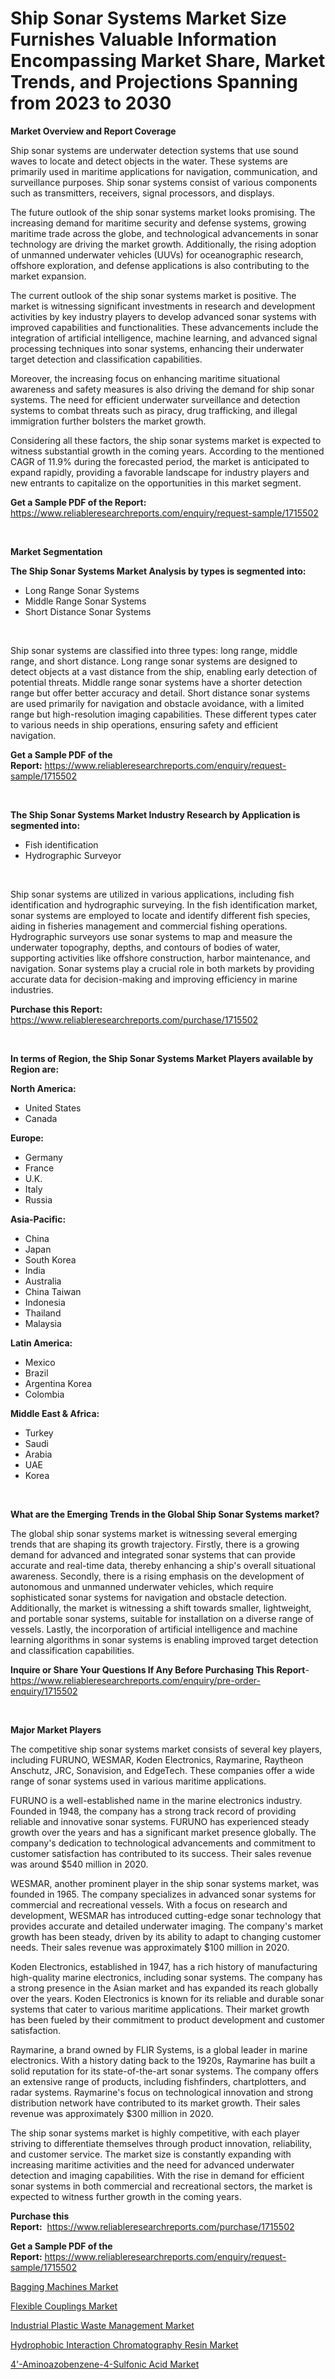 <p><h1>Ship Sonar Systems Market Size Furnishes Valuable Information Encompassing Market Share, Market Trends, and Projections Spanning from 2023 to 2030</h1></p><p><strong>Market Overview and Report Coverage</strong></p>
<p><p>Ship sonar systems are underwater detection systems that use sound waves to locate and detect objects in the water. These systems are primarily used in maritime applications for navigation, communication, and surveillance purposes. Ship sonar systems consist of various components such as transmitters, receivers, signal processors, and displays.</p><p>The future outlook of the ship sonar systems market looks promising. The increasing demand for maritime security and defense systems, growing maritime trade across the globe, and technological advancements in sonar technology are driving the market growth. Additionally, the rising adoption of unmanned underwater vehicles (UUVs) for oceanographic research, offshore exploration, and defense applications is also contributing to the market expansion.</p><p>The current outlook of the ship sonar systems market is positive. The market is witnessing significant investments in research and development activities by key industry players to develop advanced sonar systems with improved capabilities and functionalities. These advancements include the integration of artificial intelligence, machine learning, and advanced signal processing techniques into sonar systems, enhancing their underwater target detection and classification capabilities.</p><p>Moreover, the increasing focus on enhancing maritime situational awareness and safety measures is also driving the demand for ship sonar systems. The need for efficient underwater surveillance and detection systems to combat threats such as piracy, drug trafficking, and illegal immigration further bolsters the market growth.</p><p>Considering all these factors, the ship sonar systems market is expected to witness substantial growth in the coming years. According to the mentioned CAGR of 11.9% during the forecasted period, the market is anticipated to expand rapidly, providing a favorable landscape for industry players and new entrants to capitalize on the opportunities in this market segment.</p></p>
<p><strong>Get a Sample PDF of the Report:</strong> <a href="https://www.reliableresearchreports.com/enquiry/request-sample/1715502">https://www.reliableresearchreports.com/enquiry/request-sample/1715502</a></p>
<p>&nbsp;</p>
<p><strong>Market Segmentation</strong></p>
<p><strong>The Ship Sonar Systems Market Analysis by types is segmented into:</strong></p>
<p><ul><li>Long Range Sonar Systems</li><li>Middle Range Sonar Systems</li><li>Short Distance Sonar Systems</li></ul></p>
<p>&nbsp;</p>
<p><p>Ship sonar systems are classified into three types: long range, middle range, and short distance. Long range sonar systems are designed to detect objects at a vast distance from the ship, enabling early detection of potential threats. Middle range sonar systems have a shorter detection range but offer better accuracy and detail. Short distance sonar systems are used primarily for navigation and obstacle avoidance, with a limited range but high-resolution imaging capabilities. These different types cater to various needs in ship operations, ensuring safety and efficient navigation.</p></p>
<p><strong>Get a Sample PDF of the Report:</strong>&nbsp;<a href="https://www.reliableresearchreports.com/enquiry/request-sample/1715502">https://www.reliableresearchreports.com/enquiry/request-sample/1715502</a></p>
<p>&nbsp;</p>
<p><strong>The Ship Sonar Systems Market Industry Research by Application is segmented into:</strong></p>
<p><ul><li>Fish identification</li><li>Hydrographic Surveyor</li></ul></p>
<p>&nbsp;</p>
<p><p>Ship sonar systems are utilized in various applications, including fish identification and hydrographic surveying. In the fish identification market, sonar systems are employed to locate and identify different fish species, aiding in fisheries management and commercial fishing operations. Hydrographic surveyors use sonar systems to map and measure the underwater topography, depths, and contours of bodies of water, supporting activities like offshore construction, harbor maintenance, and navigation. Sonar systems play a crucial role in both markets by providing accurate data for decision-making and improving efficiency in marine industries.</p></p>
<p><strong>Purchase this Report:</strong>&nbsp; <a href="https://www.reliableresearchreports.com/purchase/1715502">https://www.reliableresearchreports.com/purchase/1715502</a></p>
<p>&nbsp;</p>
<p><strong>In terms of Region, the Ship Sonar Systems Market Players available by Region are:</strong></p>
<p>
    <p> <strong> North America: </strong>
        <ul>
            <li>United States</li>
            <li>Canada</li>
        </ul>
        </p> 
    <p> <strong> Europe: </strong>
        <ul>
            <li>Germany</li>
            <li>France</li>
            <li>U.K.</li>
            <li>Italy</li>
            <li>Russia</li>
        </ul>
        </p> 
    <p> <strong> Asia-Pacific: </strong>
        <ul>
            <li>China</li>
            <li>Japan</li>
            <li>South Korea</li>
            <li>India</li>
            <li>Australia</li>
            <li>China Taiwan</li>
            <li>Indonesia</li>
            <li>Thailand</li>
            <li>Malaysia</li>
        </ul>
        </p> 
    <p> <strong> Latin America: </strong>
        <ul>
            <li>Mexico</li>
            <li>Brazil</li>
            <li>Argentina Korea</li>
            <li>Colombia</li>
        </ul>
        </p> 
    <p> <strong> Middle East & Africa: </strong>
        <ul>
            <li>Turkey</li>
            <li>Saudi</li>
            <li>Arabia</li>
            <li>UAE</li>
            <li>Korea</li>
        </ul>
    </p>
    </p>
<p>&nbsp;</p>
<p><strong>What are the Emerging Trends in the Global Ship Sonar Systems market?</strong></p>
<p><p>The global ship sonar systems market is witnessing several emerging trends that are shaping its growth trajectory. Firstly, there is a growing demand for advanced and integrated sonar systems that can provide accurate and real-time data, thereby enhancing a ship's overall situational awareness. Secondly, there is a rising emphasis on the development of autonomous and unmanned underwater vehicles, which require sophisticated sonar systems for navigation and obstacle detection. Additionally, the market is witnessing a shift towards smaller, lightweight, and portable sonar systems, suitable for installation on a diverse range of vessels. Lastly, the incorporation of artificial intelligence and machine learning algorithms in sonar systems is enabling improved target detection and classification capabilities.</p></p>
<p><strong>Inquire or Share Your Questions If Any Before Purchasing This Report</strong>- <a href="https://www.reliableresearchreports.com/enquiry/pre-order-enquiry/1715502">https://www.reliableresearchreports.com/enquiry/pre-order-enquiry/1715502</a></p>
<p>&nbsp;</p>
<p><strong>Major Market Players</strong></p>
<p><p>The competitive ship sonar systems market consists of several key players, including FURUNO, WESMAR, Koden Electronics, Raymarine, Raytheon Anschutz, JRC, Sonavision, and EdgeTech. These companies offer a wide range of sonar systems used in various maritime applications.</p><p>FURUNO is a well-established name in the marine electronics industry. Founded in 1948, the company has a strong track record of providing reliable and innovative sonar systems. FURUNO has experienced steady growth over the years and has a significant market presence globally. The company's dedication to technological advancements and commitment to customer satisfaction has contributed to its success. Their sales revenue was around $540 million in 2020.</p><p>WESMAR, another prominent player in the ship sonar systems market, was founded in 1965. The company specializes in advanced sonar systems for commercial and recreational vessels. With a focus on research and development, WESMAR has introduced cutting-edge sonar technology that provides accurate and detailed underwater imaging. The company's market growth has been steady, driven by its ability to adapt to changing customer needs. Their sales revenue was approximately $100 million in 2020.</p><p>Koden Electronics, established in 1947, has a rich history of manufacturing high-quality marine electronics, including sonar systems. The company has a strong presence in the Asian market and has expanded its reach globally over the years. Koden Electronics is known for its reliable and durable sonar systems that cater to various maritime applications. Their market growth has been fueled by their commitment to product development and customer satisfaction.</p><p>Raymarine, a brand owned by FLIR Systems, is a global leader in marine electronics. With a history dating back to the 1920s, Raymarine has built a solid reputation for its state-of-the-art sonar systems. The company offers an extensive range of products, including fishfinders, chartplotters, and radar systems. Raymarine's focus on technological innovation and strong distribution network have contributed to its market growth. Their sales revenue was approximately $300 million in 2020.</p><p>The ship sonar systems market is highly competitive, with each player striving to differentiate themselves through product innovation, reliability, and customer service. The market size is constantly expanding with increasing maritime activities and the need for advanced underwater detection and imaging capabilities. With the rise in demand for efficient sonar systems in both commercial and recreational sectors, the market is expected to witness further growth in the coming years.</p></p>
<p><strong>Purchase this Report:</strong>&nbsp;&nbsp;<a href="https://www.reliableresearchreports.com/purchase/1715502">https://www.reliableresearchreports.com/purchase/1715502</a></p>
<p></p>
<p><strong>Get a Sample PDF of the Report:</strong>&nbsp;<a href="https://www.reliableresearchreports.com/enquiry/request-sample/1715502">https://www.reliableresearchreports.com/enquiry/request-sample/1715502</a></p>
<p><p><a href="https://www.linkedin.com/pulse/bagging-machines-market-size-2023-2030-global-industrial-gtrnc/">Bagging Machines Market</a></p><p><a href="https://www.linkedin.com/pulse/flexible-couplings-market-size-share-global-analysis-ieitc/">Flexible Couplings Market</a></p><p><a href="https://medium.com/@dannyharber1978/industrial-plastic-waste-management-market-furnishes-information-on-market-share-market-trends-3eff4f800f32">Industrial Plastic Waste Management Market</a></p><p><a href="https://www.linkedin.com/pulse/decoding-hydrophobic-interaction-chromatography-resin-market-kwawc/">Hydrophobic Interaction Chromatography Resin Market</a></p><p><a href="https://medium.com/@torreyjones2023/4-aminoazobenzene-4-sulfonic-acid-market-trends-forecast-and-competitive-analysis-to-2030-dbf14a04c01a">4'-Aminoazobenzene-4-Sulfonic Acid Market</a></p></p>